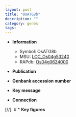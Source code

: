 ```yaml
---
layout: post
title: "OsATG8b"
description: ""
category: genes
tags: 
---
```


* **Information**  
    + Symbol: OsATG8b  
    + MSU: [LOC_Os04g53240](http://rice.uga.edu/cgi-bin/ORF_infopage.cgi?orf=LOC_Os04g53240)  
    + RAPdb: [Os04g0624000](http://rapdb.dna.affrc.go.jp/viewer/gbrowse_details/irgsp1?name=Os04g0624000)  

* **Publication**  

* **Genbank accession number**  

* **Key message**  

* **Connection**  

[//]: # * **Key figures**  


